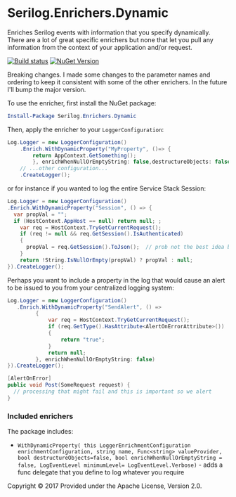 # Serilog.Enrichers.Dynamic

Enriches Serilog events with information that you specify dynamically.  There are a lot of great specific enrichers but none that let you pull any information from the context of your application and/or request.
 
[![Build status](https://ci.appveyor.com/api/projects/status/pb8tb199yb59dkhf/branch/master?svg=true)](https://github.com/sbosell/serilog-enrichers-dynamic) [![NuGet Version](http://img.shields.io/nuget/v/Serilog.Enrichers.Dynamic.svg?style=flat)](https://www.nuget.org/packages/Serilog.Enrichers.Dynamic/)

Breaking changes.  I made some changes to the parameter names and ordering to keep it consistent with some of the other enrichers.  In the future I'll bump the major version.

To use the enricher, first install the NuGet package:

```powershell
Install-Package Serilog.Enrichers.Dynamic
```

Then, apply the enricher to your `LoggerConfiguration`:

```csharp
Log.Logger = new LoggerConfiguration()
    .Enrich.WithDynamicProperty("MyProperty", ()=> {
    	return AppContext.GetSomething(); 
    	}, enrichWhenNullOrEmptyString: false,destructureObjects: false, minimumLevel: LogEventLevel.Fatal
    // ...other configuration...
    .CreateLogger();
```

or for instance if you wanted to log the entire Service Stack Session:

```csharp
Log.Logger = new LoggerConfiguration()
.Enrich.WithDynamicProperty("Session", () => {
  var propVal = "";
  if (HostContext.AppHost == null) return null; ;
    var req = HostContext.TryGetCurrentRequest();
    if (req != null && req.GetSession().IsAuthenticated)
    {
      propVal = req.GetSession().ToJson();  // prob not the best idea but hey
    }
    return !String.IsNullOrEmpty(propVal) ? propVal : null;
}).CreateLogger();
```

Perhaps you want to include a property in the log that would cause an alert to be issued to you from your centralized logging system:

```csharp
Log.Logger = new LoggerConfiguration()
   .Enrich.WithDynamicProperty("SendAlert", () =>
         {
             var req = HostContext.TryGetCurrentRequest();
             if (req.GetType().HasAttribute<AlertOnErrorAttribute>())
             {
                 return "true";
             }
             return null;
         }, enrichWhenNullOrEmptyString: false)
}).CreateLogger();

[AlertOnError]
public void Post(SomeRequest request) {
  // processing that might fail and this is important so we alert 
}

```

### Included enrichers

The package includes:

 * ` WithDynamicProperty(
          this LoggerEnrichmentConfiguration enrichmentConfiguration, string name, Func<string> valueProvider,  bool destructureObjects=false, bool enrichWhenNullOrEmptyString = false, LogEventLevel minimumLevel= LogEventLevel.Verbose)
        ` - adds a func delegate that you define to log whatever you require
 

Copyright © 2017  Provided under the Apache License, Version 2.0.

